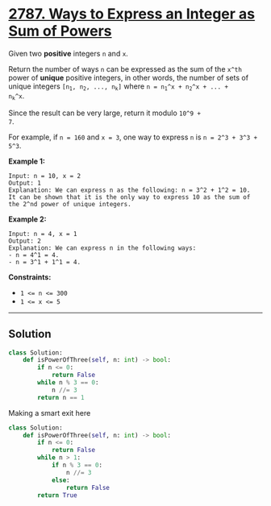 # [2787. Ways to Express an Integer as Sum of Powers](https://leetcode.com/problems/ways-to-express-an-integer-as-sum-of-powers/description/?envType=daily-question&envId=2025-08-12)

Given two **positive**  integers <code>n</code> and <code>x</code>.

Return the number of ways <code>n</code> can be expressed as the sum of the <code>x^th</code> power of **unique**  positive integers, in other words, the number of sets of unique integers <code>[n<sub>1</sub>, n<sub>2</sub>, ..., n<sub>k</sub>]</code> where <code>n = n<sub>1</sub>^x + n<sub>2</sub>^x + ... + n<sub>k</sub>^x</code>.

Since the result can be very large, return it modulo <code>10^9 + 7</code>.

For example, if <code>n = 160</code> and <code>x = 3</code>, one way to express <code>n</code> is <code>n = 2^3 + 3^3 + 5^3</code>.

**Example 1:** 

```
Input: n = 10, x = 2
Output: 1
Explanation: We can express n as the following: n = 3^2 + 1^2 = 10.
It can be shown that it is the only way to express 10 as the sum of the 2^nd power of unique integers.
```

**Example 2:** 

```
Input: n = 4, x = 1
Output: 2
Explanation: We can express n in the following ways:
- n = 4^1 = 4.
- n = 3^1 + 1^1 = 4.
```

**Constraints:** 

- <code>1 <= n <= 300</code>
- <code>1 <= x <= 5</code>

---

## Solution

```python
class Solution:
    def isPowerOfThree(self, n: int) -> bool:
        if n <= 0:
            return False
        while n % 3 == 0:
            n //= 3 
        return n == 1
```

Making a smart exit here
```python
class Solution:
    def isPowerOfThree(self, n: int) -> bool:
        if n <= 0:
            return False
        while n > 1:
            if n % 3 == 0:
                n //= 3 
            else:
                return False
        return True
```
